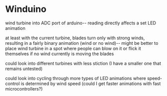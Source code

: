 # Winduino

wind turbine into ADC port of arduino-- reading directly affects a set LED animation

at least with the current turbine, blades turn only with strong winds, resulting in a fairly binary animation (wind or no wind)-- might be better to place wind turbine in a spot where people can blow on it or flick it themselves if no wind currently is moving the blades

could look into different turbines with less stiction (I have a smaller one that remains untested)

could look into cycling through more types of LED animations where speed-control is determined by wind speed (could I get faster animations with fast microcontrollers?)
